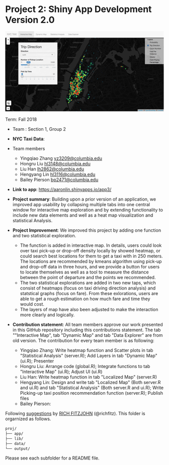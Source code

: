 # Project 2: Shiny App Development Version 2.0

![screenshot](data/screenshot.png)

Term: Fall 2018

+ Team : Section 1, Group 2
+ **NYC Taxi Data**: 
+ Team members
	+ Yingqiao Zhang yz3209@columbia.edu
	+ Hongru Liu hl3148@columbia.edu
	+ Liu Han lh2862@columbia.edu
	+ Hengyang Lin hl3116@columbia.edu
	+ Bailey Pierson bp2471@columbia.edu

+ **Link to app**:
 https://aaronlin.shinyapps.io/app3/

+ **Project summary**: Building upon a prior version of an application, we improved app usability by collapsing multiple tabs into one central window for interactive map exploration and by extending functionality to include new data elements and well as a heat map visualization and statistical Analysis.

+ **Project Improvement**: We improved this project by adding one function and two statistical exploration. 
  + The function is added in interactive map. In details, users could look over taxi pick-up or drop-off density locally by showed heatmap, or could search best locations for them to get a taxi with in 250 meters. The locations are recommended by kmeans algorithm using pick-up and drop-off data in three hours, and we provide a button for users to locate themselves as well as a tool to measure the distance between the point of departure and the points we recommended. 
  + The two statistical explorations are added in two new taps, which consist of heatmaps (focus on taxi driving direction analysis) and statstical graphs (focus on fare). From these exlorations, users are able to get a rough estimation on how much fare and time they would cost. 
  + The layers of map have also been adjusted to make the interaction more clearly and logically.

+ **Contribution statement**: All team members approve our work presented in this GitHub repository including this contributions statement. The tab ""Interactive Map", tab "Dynamic Map" and tab "Data Explorer" are from old version. The contribution for every team member is as following:
	+ Yingqiao Zhang: Write heatmap function and Scatter plots in tab "Statistical Analysis" (server.R); Add Layers in tab "Dynamic Map" (ui.R); Presenter
	+ Hongru Liu: Arrange code (global.R); Integrate functions to tab "Interactive Map" (ui.R); Adjust UI (ui.R)
	+ Liu Han: Write heatmap function in tab "Localized Map" (server.R)
	+ Hengyang Lin: Design and write tab "Localized Map" (Both server.R and ui.R) and tab "Statistical Analysis" (Both server.R and ui.R); Write Picking-up taxi position recommendation function (server.R); Publish files
	+ Bailey Pierson:
	
Following [suggestions](http://nicercode.github.io/blog/2013-04-05-projects/) by [RICH FITZJOHN](http://nicercode.github.io/about/#Team) (@richfitz). This folder is orgarnized as follows.

```
proj/
├── app/
├── lib/
├── data/
└── output/
```

Please see each subfolder for a README file.

